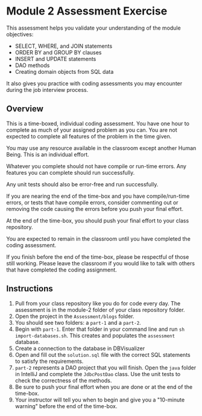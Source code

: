 # Module 2 Assessment Exercise

This assessment helps you validate your understanding of the module objectives:

- SELECT, WHERE, and JOIN statements
- ORDER BY and GROUP BY clauses
- INSERT and UPDATE statements
- DAO methods
- Creating domain objects from SQL data

It also gives you practice with coding assessments you may encounter during the job interview process.

## Overview

This is a time-boxed, individual coding assessment. You have one hour to complete as much of your assigned problem as you can. You are not expected to complete all features of the problem in the time given.

You may use any resource available in the classroom except another Human Being. This is an individual effort.

Whatever you complete should not have compile or run-time errors. Any features you can complete should run successfully.

Any unit tests should also be error-free and run successfully.

If you are nearing the end of the time-box and you have compile/run-time errors, or tests that have compile errors, consider commenting out or removing the code causing the errors before you push your final effort.

At the end of the time-box, you should push your final effort to your class repository.

You are expected to remain in the classroom until you have completed the coding assessment.

If you finish before the end of the time-box, please be respectful of those still working. Please leave the classroom if you would like to talk with others that have completed the coding assignment.

## Instructions

1. Pull from your class repository like you do for code every day. The assessment is in the module-2 folder of your class repository folder.
2. Open the project in the `Assessment/blogs` folder.
3. You should see two folders: a `part-1` and a `part-2`.
4. Begin with `part-1`. Enter that folder in your command line and run `sh import-databases.sh`. This creates and populates the `assessment` database.
5. Create a connection to the database in DBVisualizer
6. Open and fill out the `solution.sql` file with the correct SQL statements to satisfy the requirements.
7. `part-2` represents a DAO project that you will finish. Open the `java` folder in IntelliJ and complete the `JdbcPostDao` class. Use the unit tests to check the correctness of the methods.
8. Be sure to push your final effort when you are done or at the end of the time-box.
9. Your instructor will tell you when to begin and give you a "10-minute warning" before the end of the time-box.